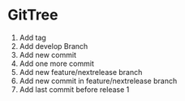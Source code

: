# GitTree
1. Add tag
2. Add develop Branch 
3. Add new commit
4. Add one more commit
5. Add new feature/nextrelease branch
6. Add new commit in feature/nextrelease branch
7. Add last commit before release 1
